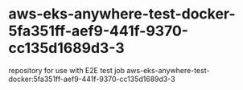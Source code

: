 # aws-eks-anywhere-test-docker-5fa351ff-aef9-441f-9370-cc135d1689d3-3
repository for use with E2E test job aws-eks-anywhere-test-docker:5fa351ff-aef9-441f-9370-cc135d1689d3-3
